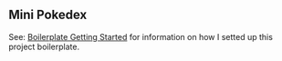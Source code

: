 ## Mini Pokedex

See: [Boilerplate Getting Started](gettingStarted.md) for information on how I setted up this project boilerplate.